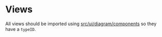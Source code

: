 # Views

All views should be imported using [src/ui/diagram/components](.) so they have a `typeID`.
